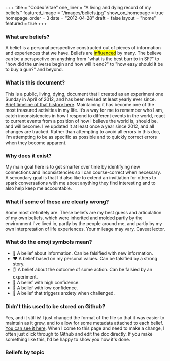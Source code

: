 +++
title = "Codex Vitae"
one_liner = "A living and dying record of my beliefs."
featured_image = "/images/beliefs.jpg"
show_on_homepage = true
homepage_order = 3
date = "2012-04-28"
draft = false
layout = "home"
featured = true
+++

### What are beliefs?

A belief is a personal perspective constructed out of pieces of information and experiences that we have. Beliefs are <mark><a href="/influences">influenced</a></mark> by many. The believe can be a perspective on anything from "what is the best burrito in SF?" to "how did the universe begin and how will it end?" to "how easy should it be to buy a gun?" and beyond. 

### What is this document? 

This is a public, living, dying, document that I created as an experiment one Sunday in April of 2012, and has been revised at least yearly ever since. <a href="/blog/2018-12-31-history-of-my-beliefs/">Brief timeline of that history here</a>. Maintaining it has become one of the most treasured activities in my life. It’s a way for me to remember who I am, catch inconsistencies in how I respond to different events in the world, react to current events from a position of how I believe the world is, should be, and will become. I've updated it at least once a year since 2012, and all changes are tracked. Rather than attempting to avoid all errors in this doc, I'm attempting to be as specific as possible and to quickly correct errors when they become apparent.

### Why does it exist? 

My main goal here is to get smarter over time by identifying new connections and inconsistencies so I can course-correct when necessary. A secondary goal is that I'd also like to extend an invitiation for others to spark conversations with me about anything they find interesting and to also help keep me accountable.

### What if some of these are clearly wrong? 

Some most definitely are. These beliefs are my best guess and articulation of my own beliefs, which were inherited and molded partly by the environment I've lived in, partly by the people around me, and partly by my own interpretation of life experiences. Your mileage may vary. Caveat lector.

### What do the emoji symbols mean?

- 🧠 A belief about information. Can be falsified with new information.
- ❤️ A belief based on my personal values. Can be falsified by a strong story.
- ✋ A belief about the outcome of some action. Can be falsied by an experiment.
- 💪 A belief with high confidence.
- 🤞 A belief with low confidence.
- 🐲 A belief that triggers anxiety when challenged.

### Didn't this used to be stored on Github? 

Yes, and it still is! I just changed the format of the file so that it was easier to maintain as it grew, and to allow for some metadata attached to each belief. [You can see it here](https://github.com/busterbenson/buster-wiki/blob/master/data/beliefs.toml). When I come to this page and need to make a change, I often just click through to Github and edit the doc directly. If you make something like this, I'd be happy to show you how it's done.

### Beliefs by topic